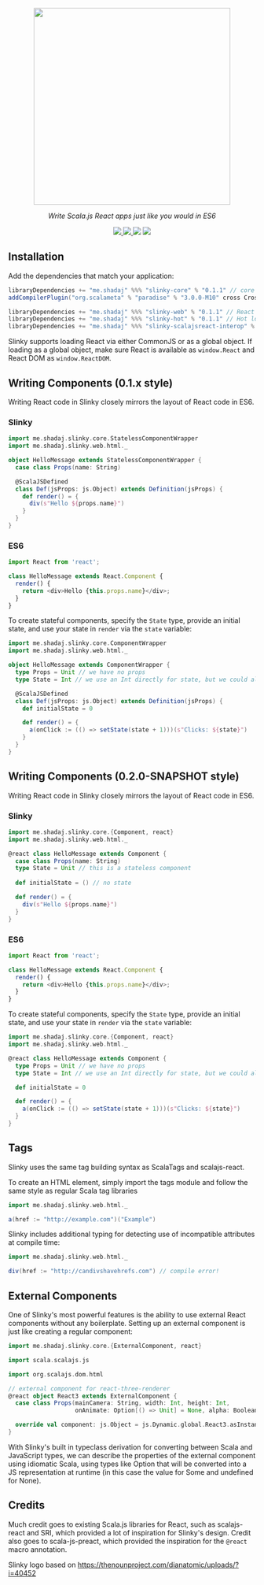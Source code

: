 <p align="center"><img width="400" src="./logo.png"/></p>
<p align="center"><i>Write Scala.js React apps just like you would in ES6</i></p>
<p align="center">
  <a href="https://travis-ci.org/shadaj/slinky">
    <img src="https://travis-ci.org/shadaj/slinky.svg?branch=master"/>
  </a>
  <a href="https://www.scala-js.org">
    <img src="https://www.scala-js.org/assets/badges/scalajs-0.6.17.svg"/>
  </a>
  <img src="https://img.shields.io/maven-central/v/me.shadaj/slinky-core_sjs0.6_2.12.svg"/>
  <a href="https://gitter.im/shadaj/slinky?utm_source=badge&utm_medium=badge&utm_campaign=pr-badge">
    <img src="https://badges.gitter.im/shadaj/slinky.svg"/>
  </a>
</p>

## Installation
Add the dependencies that match your application:
```scala
libraryDependencies += "me.shadaj" %%% "slinky-core" % "0.1.1" // core React functionality, no React DOM
addCompilerPlugin("org.scalameta" % "paradise" % "3.0.0-M10" cross CrossVersion.full) // required for the @react macro annotation

libraryDependencies += "me.shadaj" %%% "slinky-web" % "0.1.1" // React DOM, HTML and SVG tags
libraryDependencies += "me.shadaj" %%% "slinky-hot" % "0.1.1" // Hot loading with Webpack
libraryDependencies += "me.shadaj" %%% "slinky-scalajsreact-interop" % "0.1.1" // Interop with japgolly/scalajs-react
```

Slinky supports loading React via either CommonJS or as a global object. If loading as a global object, make sure React is available
as `window.React` and React DOM as `window.ReactDOM`.

## Writing Components (0.1.x style)
Writing React code in Slinky closely mirrors the layout of React code in ES6.

### Slinky
```scala
import me.shadaj.slinky.core.StatelessComponentWrapper
import me.shadaj.slinky.web.html._

object HelloMessage extends StatelessComponentWrapper {
  case class Props(name: String)

  @ScalaJSDefined
  class Def(jsProps: js.Object) extends Definition(jsProps) {
    def render() = {
      div(s"Hello ${props.name}")
    }
  }
}
```

### ES6
```js
import React from 'react';

class HelloMessage extends React.Component {
  render() {
    return <div>Hello {this.props.name}</div>;
  }
}
```

To create stateful components, specify the `State` type, provide an initial state, and use your state in `render` via the `state` variable:
```scala
import me.shadaj.slinky.core.ComponentWrapper
import me.shadaj.slinky.web.html._

object HelloMessage extends ComponentWrapper {
  type Props = Unit // we have no props
  type State = Int // we use an Int directly for state, but we could also have used a case class

  @ScalaJSDefined
  class Def(jsProps: js.Object) extends Definition(jsProps) {
    def initialState = 0

    def render() = {
      a(onClick := (() => setState(state + 1)))(s"Clicks: ${state}")
    }
  }
}
```

## Writing Components (0.2.0-SNAPSHOT style)
Writing React code in Slinky closely mirrors the layout of React code in ES6.

### Slinky
```scala
import me.shadaj.slinky.core.{Component, react}
import me.shadaj.slinky.web.html._

@react class HelloMessage extends Component {
  case class Props(name: String)
  type State = Unit // this is a stateless component
  
  def initialState = () // no state

  def render() = {
    div(s"Hello ${props.name}")
  }
}
```

### ES6
```js
import React from 'react';

class HelloMessage extends React.Component {
  render() {
    return <div>Hello {this.props.name}</div>;
  }
}
```

To create stateful components, specify the `State` type, provide an initial state, and use your state in `render` via the `state` variable:
```scala
import me.shadaj.slinky.core.{Component, react}
import me.shadaj.slinky.web.html._

@react class HelloMessage extends Component {
  type Props = Unit // we have no props
  type State = Int // we use an Int directly for state, but we could also have used a case class

  def initialState = 0

  def render() = {
    a(onClick := (() => setState(state + 1)))(s"Clicks: ${state}")
  }
}
```

## Tags
Slinky uses the same tag building syntax as ScalaTags and scalajs-react.

To create an HTML element, simply import the tags module and follow the same style as regular Scala tag libraries
```scala
import me.shadaj.slinky.web.html._

a(href := "http://example.com")("Example")
```

Slinky includes additional typing for detecting use of incompatible attributes at compile time:
```scala
import me.shadaj.slinky.web.html._

div(href := "http://candivshavehrefs.com") // compile error!
```

## External Components
One of Slinky's most powerful features is the ability to use external React components without any boilerplate. Setting
up an external component is just like creating a regular component:

```scala
import me.shadaj.slinky.core.{ExternalComponent, react}

import scala.scalajs.js

import org.scalajs.dom.html

// external component for react-three-renderer
@react object React3 extends ExternalComponent {
  case class Props(mainCamera: String, width: Int, height: Int,
                   onAnimate: Option[() => Unit] = None, alpha: Boolean = false)

  override val component: js.Object = js.Dynamic.global.React3.asInstanceOf[js.Object]
}
```

With Slinky's built in typeclass derivation for converting between Scala and JavaScript types,
we can describe the properties of the external component using idiomatic Scala, using types like Option
that will be converted into a JS representation at runtime (in this case the value for Some and undefined for None).

## Credits
Much credit goes to existing Scala.js libraries for React, such as scalajs-react and SRI, which provided a lot of inspiration for Slinky's design. Credit also goes to scala-js-preact, which provided the inspiration for the `@react` macro annotation. 

Slinky logo based on https://thenounproject.com/dianatomic/uploads/?i=40452
